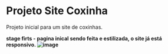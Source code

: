 # Projeto Site Coxinha
 Projeto inicial para um site de coxinhas.


<strong> stage <strong> firts - pagina inical sendo feita e estilizada, o site já está responsivo.
![image](https://github.com/Simbyonte333/Projeto-Coxinha/assets/101475958/8c4c7782-7f2d-43d3-a80f-1e1e30324acd)

